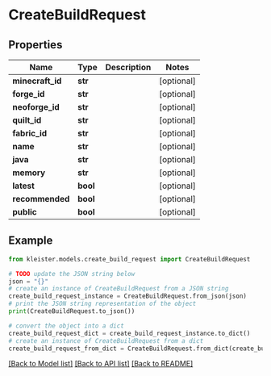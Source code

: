 # CreateBuildRequest


## Properties

Name | Type | Description | Notes
------------ | ------------- | ------------- | -------------
**minecraft_id** | **str** |  | [optional] 
**forge_id** | **str** |  | [optional] 
**neoforge_id** | **str** |  | [optional] 
**quilt_id** | **str** |  | [optional] 
**fabric_id** | **str** |  | [optional] 
**name** | **str** |  | [optional] 
**java** | **str** |  | [optional] 
**memory** | **str** |  | [optional] 
**latest** | **bool** |  | [optional] 
**recommended** | **bool** |  | [optional] 
**public** | **bool** |  | [optional] 

## Example

```python
from kleister.models.create_build_request import CreateBuildRequest

# TODO update the JSON string below
json = "{}"
# create an instance of CreateBuildRequest from a JSON string
create_build_request_instance = CreateBuildRequest.from_json(json)
# print the JSON string representation of the object
print(CreateBuildRequest.to_json())

# convert the object into a dict
create_build_request_dict = create_build_request_instance.to_dict()
# create an instance of CreateBuildRequest from a dict
create_build_request_from_dict = CreateBuildRequest.from_dict(create_build_request_dict)
```
[[Back to Model list]](../README.md#documentation-for-models) [[Back to API list]](../README.md#documentation-for-api-endpoints) [[Back to README]](../README.md)


